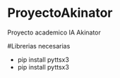 # ProyectoAkinator
Proyecto academico IA Akinator

#Librerias necesarias
- pip install pyttsx3
- pip install pyttsx3